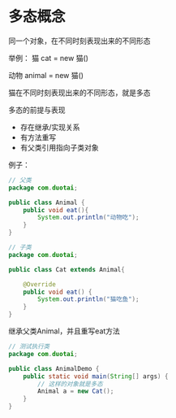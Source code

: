 # 多态概念

同一个对象，在不同时刻表现出来的不同形态

举例：
猫 cat = new 猫()

动物 animal = new 猫()

猫在不同时刻表现出来的不同形态，就是多态



多态的前提与表现

- 存在继承/实现关系
- 有方法重写
- 有父类引用指向子类对象

例子：

```java
// 父类
package com.duotai;

public class Animal {
    public void eat(){
        System.out.println("动物吃");
    }
}

```

```java
// 子类
package com.duotai;

public class Cat extends Animal{

    @Override
    public void eat() {
        System.out.println("猫吃鱼");
    }
}

```

继承父类Animal，并且重写eat方法

```java
// 测试执行类
package com.duotai;

public class AnimalDemo {
    public static void main(String[] args) {
        // 这样的对象就是多态
        Animal a = new Cat();
    }
}

```


